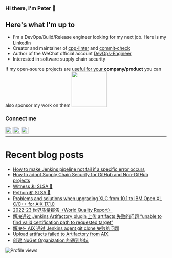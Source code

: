 ### Hi there, I'm Peter 👋

<!-- ![GitHub stats](https://github-readme-stats.vercel.app/api?username=shenxianpeng&show_icons=true&&theme=default&count_private=true&&include_all_commits=true) -->

## Here's what I'm up to

* I'm a DevOps/Build/Release engineer looking for my next job. Here is my [LinkedIn][linkedin]
* Creator and maintainer of [cpp-linter][cpp-linter] and [commit-check][commit-check]
* Author of the WeChat official account [DevOps-Engineer][wechat] 
* Interested in software supply chain security

If my open-source projects are useful for your **company/product** you can also sponsor my work on them
 [<img width="110" src="https://storage.ko-fi.com/cdn/kofi2.png" />][ko-fi]

### Connect me

[<img align="left" alt="shenxianpeng | Gmail" width="22px" src="https://cdn.jsdelivr.net/npm/simple-icons@3.13.0/icons/gmail.svg" />][gmail]
[<img align="left" alt="shenxianpeng | Blogger" width="22px" src="https://cdn.jsdelivr.net/npm/simple-icons@3.13.0/icons/blogger.svg" />][blogger] 
[<img align="left" alt="shenxianpeng | ZhiHu" width="22px" src="https://cdn.jsdelivr.net/npm/simple-icons@3.13.0/icons/zhihu.svg" />][zhihu]

<!-- [<img align="left" alt="shenxianpeng | LinkedIn" width="22px" src="https://cdn.jsdelivr.net/npm/simple-icons@3.13.0/icons/linkedin.svg" />][linkedin] 
 -->
<!-- [<img alt="shenxianpeng | PayPal" width="20px" src="https://www.svgrepo.com/show/354170/paypal.svg" />][paypal] -->
<!-- [<img align="left" alt="shenxianpeng | DEV" width="30px" src="https://cdn.jsdelivr.net/npm/simple-icons@3.13.0/icons/dev-dot-to.svg" />][dev.to] -->

<br />

---

# Recent blog posts

<!-- BLOG-POST-LIST:START -->
- [How to make Jenkins pipeline not fail if a specific error occurs](https://shenxianpeng.github.io/2023/12/jenkins-catch-error/)
- [How to adopt Supply Chain Security for GitHub and Non-GitHub projects](https://shenxianpeng.github.io/2023/12/supply-chain-security/)
- [Witness 和 SLSA 💃](https://shenxianpeng.github.io/2023/11/witness-and-slsa/)
- [Python 和 SLSA 💃](https://shenxianpeng.github.io/2023/11/python-and-slsa/)
- [Problems and solutions when upgrading XLC from 10.1 to IBM Open XL C/C++ for AIX 17.1.0](https://shenxianpeng.github.io/2023/10/upgrade-xlc-10-to-xlc-17.1/)
- [2022-23 世界质量报告（World Quality Report）](https://shenxianpeng.github.io/2023/10/world-quality-report/)
- [解决通过 Jenkins Artifactory plugin 上传 artifacts 失败的问题 “unable to find valid certification path to requested target”](https://shenxianpeng.github.io/2023/09/unable-to-find-valid-certification-path/)
- [解决在 AIX 通过 Jenkins agent git clone 失败的问题](https://shenxianpeng.github.io/2023/09/git-clone-failed-on-aix/)
- [Upload artifacts failed to Artifactory from AIX](https://shenxianpeng.github.io/2023/08/upload-artifacts-failed-on-aix/)
- [创建 NuGet Organization 的遇到的坑](https://shenxianpeng.github.io/2023/08/nuget/)
<!-- BLOG-POST-LIST:END -->

[blogger]: https://shenxianpeng.github.io/
[zhihu]: https://www.zhihu.com/people/shenxianpeng
[wechat]: https://github.com/shenxianpeng/blog/blob/master/source/about/index/qrcode.jpg?raw=true
[linkedin]: https://www.linkedin.com/in/xianpeng-shen/
[gmail]: mailto:xianpeng.shen@gmail.com
[paypal]: https://www.paypal.me/shenxianpeng
[dev.to]: https://dev.to/shenxianpeng
[cpp-linter]: https://github.com/cpp-linter
[commit-check]: https://github.com/commit-check
[ko-fi]: https://ko-fi.com/H2H85WC9L

 ![Profile views](https://komarev.com/ghpvc/?username=shenxianpeng)
 
